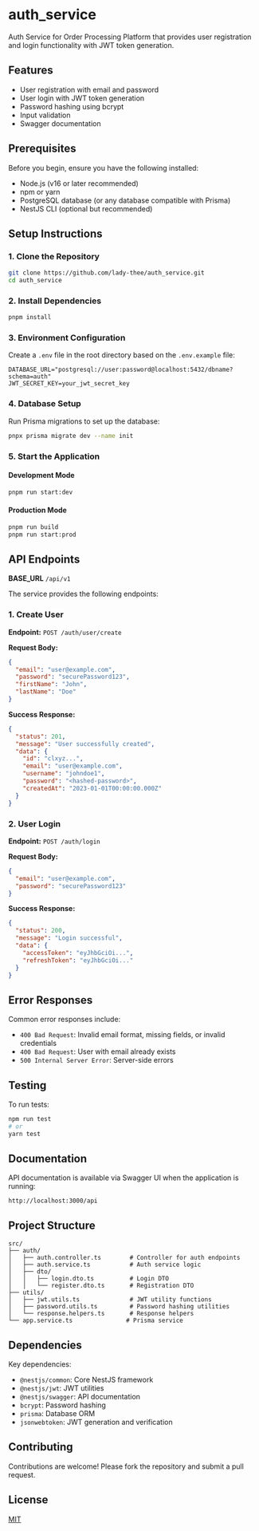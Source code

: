 # auth_service
Auth Service for Order Processing Platform that provides user registration and login functionality with JWT token generation.

## Features

- User registration with email and password
- User login with JWT token generation
- Password hashing using bcrypt
- Input validation
- Swagger documentation

## Prerequisites

Before you begin, ensure you have the following installed:

- Node.js (v16 or later recommended)
- npm or yarn
- PostgreSQL database (or any database compatible with Prisma)
- NestJS CLI (optional but recommended)

## Setup Instructions

### 1. Clone the Repository

```bash
git clone https://github.com/lady-thee/auth_service.git
cd auth_service
```

### 2. Install Dependencies

```bash
pnpm install

```

### 3. Environment Configuration

Create a `.env` file in the root directory based on the `.env.example` file:

```env
DATABASE_URL="postgresql://user:password@localhost:5432/dbname?schema=auth"
JWT_SECRET_KEY=your_jwt_secret_key
```

### 4. Database Setup

Run Prisma migrations to set up the database:

```bash
pnpx prisma migrate dev --name init
```

### 5. Start the Application

#### Development Mode

```bash
pnpm run start:dev

```

#### Production Mode

```bash
pnpm run build
pnpm run start:prod

```

## API Endpoints

**BASE_URL** `/api/v1`

The service provides the following endpoints:

### 1. Create User

**Endpoint:** `POST /auth/user/create`

**Request Body:**
```json
{
  "email": "user@example.com",
  "password": "securePassword123",
  "firstName": "John",
  "lastName": "Doe"
}
```

**Success Response:**
```json
{
  "status": 201,
  "message": "User successfully created",
  "data": {
    "id": "clxyz...",
    "email": "user@example.com",
    "username": "johndoe1",
    "password": "<hashed-password>",
    "createdAt": "2023-01-01T00:00:00.000Z"
  }
}
```

### 2. User Login

**Endpoint:** `POST /auth/login`

**Request Body:**
```json
{
  "email": "user@example.com",
  "password": "securePassword123"
}
```

**Success Response:**
```json
{
  "status": 200,
  "message": "Login successful",
  "data": {
    "accessToken": "eyJhbGciOi...",
    "refreshToken": "eyJhbGciOi..."
  }
}
```

## Error Responses

Common error responses include:

- `400 Bad Request`: Invalid email format, missing fields, or invalid credentials
- `400 Bad Request`: User with email already exists
- `500 Internal Server Error`: Server-side errors

## Testing

To run tests:

```bash
npm run test
# or
yarn test
```

## Documentation

API documentation is available via Swagger UI when the application is running:

```
http://localhost:3000/api
```

## Project Structure

```
src/
├── auth/
│   ├── auth.controller.ts        # Controller for auth endpoints
│   ├── auth.service.ts           # Auth service logic
│   ├── dto/
│   │   ├── login.dto.ts          # Login DTO
│   │   └── register.dto.ts       # Registration DTO
├── utils/
│   ├── jwt.utils.ts              # JWT utility functions
│   ├── password.utils.ts         # Password hashing utilities
│   └── response.helpers.ts       # Response helpers
└── app.service.ts               # Prisma service
```

## Dependencies

Key dependencies:

- `@nestjs/common`: Core NestJS framework
- `@nestjs/jwt`: JWT utilities
- `@nestjs/swagger`: API documentation
- `bcrypt`: Password hashing
- `prisma`: Database ORM
- `jsonwebtoken`: JWT generation and verification

## Contributing

Contributions are welcome! Please fork the repository and submit a pull request.

## License

[MIT](LICENSE)